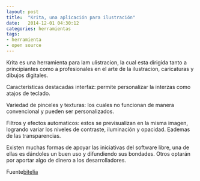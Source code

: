 ```yaml
---
layout: post
title:  "Krita, una aplicación para ilustración"
date:   2014-12-01 04:30:12
categories: herramientas
tags:
- herramienta
- open source
---
```

Krita  es una herramienta para lam ulistracion, la cual esta dirigida tanto a principiantes como a profesionales en el arte de la ilustracion, caricaturas y dibujos digitales.

Características destacadas
interfaz: permite personalizar la interzas como atajos de teclado.

Variedad de pinceles y texturas: los cuales no funcionan de manera convencional y pueden ser personalizados.

Filtros y efectos automaticos: estos se previsualizan en la misma imagen, logrando variar los niveles de contraste, iluminación y opacidad. Eademas de las transparencias.

Existen muchas formas de apoyar las iniciativas del software libre, una de ellas es dándoles un buen uso y difundiendo sus bondades. Otros optarán por aportar algo de dinero a los desarrolladores. 

Fuente[bitelia]

[bitelia]:      http://bitelia.com/2014/11/krita-ilustracion-pintura-digital
